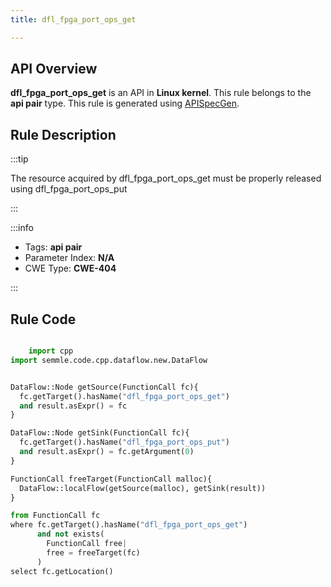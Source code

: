 ```yaml
---
title: dfl_fpga_port_ops_get

---
```



## API Overview
**dfl_fpga_port_ops_get** is an API in **Linux kernel**. This rule belongs to the **api pair** type. This rule is generated using [APISpecGen](../../tools/APISpecGen).
## Rule Description

:::tip

The resource acquired by dfl_fpga_port_ops_get must be properly released using dfl_fpga_port_ops_put

:::

:::info

- Tags: **api pair**
- Parameter Index: **N/A**
- CWE Type: **CWE-404**

:::

## Rule Code
```python

    import cpp
import semmle.code.cpp.dataflow.new.DataFlow


DataFlow::Node getSource(FunctionCall fc){
  fc.getTarget().hasName("dfl_fpga_port_ops_get")
  and result.asExpr() = fc
}

DataFlow::Node getSink(FunctionCall fc){
  fc.getTarget().hasName("dfl_fpga_port_ops_put")
  and result.asExpr() = fc.getArgument(0)
}

FunctionCall freeTarget(FunctionCall malloc){
  DataFlow::localFlow(getSource(malloc), getSink(result))
}

from FunctionCall fc
where fc.getTarget().hasName("dfl_fpga_port_ops_get")
      and not exists(
        FunctionCall free| 
        free = freeTarget(fc)
      )
select fc.getLocation()

    
```